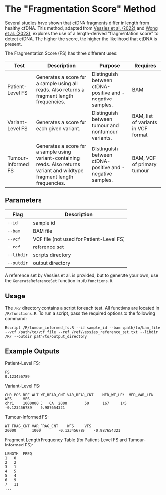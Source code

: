 # The "Fragmentation Score" Method

Several studies have shown that ctDNA fragments differ in length from healthy cfDNA. This method, adapted from [Vessies et al. (2022)](https://github.com/DCLVessies/Fragmentomics) and [Wong et al. (2023)](https://github.com/pughlab/fragmentomics/tree/main/fragment_score), explores the use of a length-derived "fragmentation score" to detect ctDNA. The higher the score, the higher the likelihood that ctDNA is present.

The Fragmentation Score (FS) has three different uses:

Test | Description | Purpose | Requires
--- | --- | --- | ---
Patient-Level FS   | Generates a score for a sample using all reads. Also returns a fragment length frequencies. | Distinguish between ctDNA-positive and -negative samples. | BAM
Variant-Level FS   | Generates a score for each given variant. | Distinguish between tumour and nontumour variants. | BAM, list of variants in VCF format
Tumour-Informed FS | Generates a score for a sample using variant-containing reads. Also returns variant and wildtype fragment length frequencies. | Distinguish between ctDNA-positive and -negative samples. | BAM, VCF of primary tumour


## Parameters
Flag | Description
--- | ---
`--id` | sample id
`--bam` | BAM file
`--vcf` | VCF file (not used for Patient-Level FS)
`--ref` | reference set
`--libdir` | scripts directory
`--outdir` | output directory

A reference set by Vessies et al. is provided, but to generate your own, use the `GenerateReferenceSet` function in `/R/functions.R`.


## Usage
The `/R/` directory contains a script for each test. All functions are located in `/R/functions.R`. To run a script, pass the required options to the following command:

```
Rscript /R/tumour_informed_fs.R --id sample_id --bam /path/to/bam_file --vcf /path/to/vcf_file --ref /ref/vessies_reference_set.txt --libdir /R/ --outdir path/to/output_directory
```


## Example Outputs

Patient-Level FS:
```
FS
0.123456789
```

Variant-Level FS:
```
CHR	POS	REF	ALT	WT_READ_CNT	VAR_READ_CNT	MED_WT_LEN	MED_VAR_LEN	WFS		VFS
chr1	1000000	C	CA	2000		50		167		145		-0.123456789	0.987654321
```

Tumour-Informed FS:
```
WT_FRAG_CNT	VAR_FRAG_CNT	WFS		VFS
20000		1000		-0.123456789	-0.987654321
```

Fragment Length Frequency Table (for Patient-Level FS and Tumour-Informed FS):
```
LENGTH	FREQ
1	0
2	2
3	1
4	5
5	4
6	9
7	11
...
```
